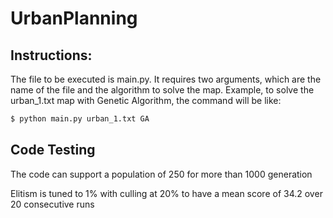 # UrbanPlanning

## Instructions:

The file to be executed is main.py. It requires two arguments, which are the name of the file and the algorithm to solve the map. 
Example, to solve the urban_1.txt map with Genetic Algorithm, the command will be like:

```bash
$ python main.py urban_1.txt GA
```

## Code Testing

The code can support a population of 250 for more than 1000 generation 

Elitism is tuned to 1% with culling at 20% to have a mean score of 34.2 over 20 consecutive runs
